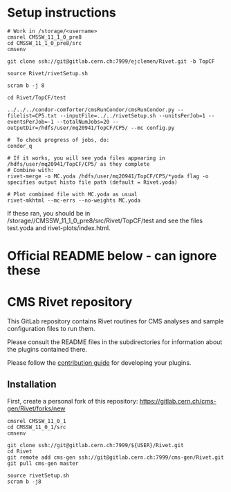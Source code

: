 # Setup instructions

```
# Work in /storage/<username>
cmsrel CMSSW_11_1_0_pre8
cd CMSSW_11_1_0_pre8/src
cmsenv

git clone ssh://git@gitlab.cern.ch:7999/ejclemen/Rivet.git -b TopCF

source Rivet/rivetSetup.sh

scram b -j 8

cd Rivet/TopCF/test

../../../condor-comforter/cmsRunCondor/cmsRunCondor.py --filelist=CP5.txt --inputFile=../../rivetSetup.sh --unitsPerJob=1 --eventsPerJob=-1 --totalNumJobs=20 --outputDir=/hdfs/user/mq20941/TopCF/CP5/ --mc config.py

#  To check progress of jobs, do:
condor_q

# If it works, you will see yoda files appearing in /hdfs/user/mq20941/TopCF/CP5/ as they complete
# Combine with:
rivet-merge -o MC.yoda /hdfs/user/mq20941/TopCF/CP5/*yoda flag -o specifies output histo file path (default = Rivet.yoda) 

# Plot combined file with MC.yoda as usual
rivet-mkhtml --mc-errs --no-weights MC.yoda

```

If these ran, you should be in /storage/<username>/CMSSW_11_1_0_pre8/src/Rivet/TopCF/test
and see the files test.yoda and rivet-plots/index.html.


# Official README below - can ignore these

# CMS Rivet repository

This GitLab repository contains Rivet routines for CMS analyses and sample configuration files to run them.

Please consult the README files in the subdirectories for information about the plugins contained there.

Please follow the [contribution guide](CONTRIBUTING.md) for developing your plugins.

## Installation

First, create a personal fork of this repository: https://gitlab.cern.ch/cms-gen/Rivet/forks/new

    cmsrel CMSSW_11_0_1
    cd CMSSW_11_0_1/src
    cmsenv

    git clone ssh://git@gitlab.cern.ch:7999/${USER}/Rivet.git
    cd Rivet
    git remote add cms-gen ssh://git@gitlab.cern.ch:7999/cms-gen/Rivet.git
    git pull cms-gen master

    source rivetSetup.sh
    scram b -j8

